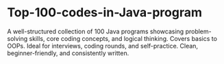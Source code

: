 # Top-100-codes-in-Java-program
A well-structured collection of 100 Java programs showcasing problem-solving skills, core coding concepts, and logical thinking. Covers basics to OOPs. Ideal for interviews, coding rounds, and self-practice. Clean, beginner-friendly, and consistently written.
